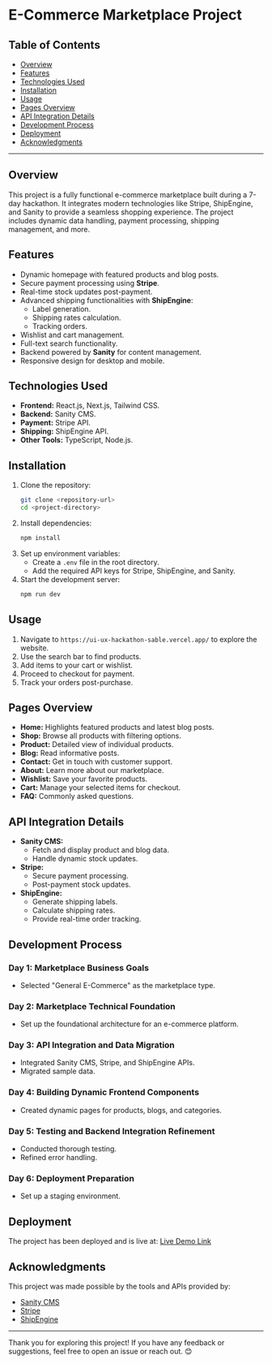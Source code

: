 # E-Commerce Marketplace Project

## Table of Contents

- [Overview](#overview)
- [Features](#features)
- [Technologies Used](#technologies-used)
- [Installation](#installation)
- [Usage](#usage)
- [Pages Overview](#pages-overview)
- [API Integration Details](#api-integration-details)
- [Development Process](#development-process)
- [Deployment](#deployment)
- [Acknowledgments](#acknowledgments)

---

## Overview

This project is a fully functional e-commerce marketplace built during a 7-day hackathon. It integrates modern technologies like Stripe, ShipEngine, and Sanity to provide a seamless shopping experience. The project includes dynamic data handling, payment processing, shipping management, and more.

## Features

- Dynamic homepage with featured products and blog posts.
- Secure payment processing using **Stripe**.
- Real-time stock updates post-payment.
- Advanced shipping functionalities with **ShipEngine**:
  - Label generation.
  - Shipping rates calculation.
  - Tracking orders.
- Wishlist and cart management.
- Full-text search functionality.
- Backend powered by **Sanity** for content management.
- Responsive design for desktop and mobile.

## Technologies Used

- **Frontend:** React.js, Next.js, Tailwind CSS.
- **Backend:** Sanity CMS.
- **Payment:** Stripe API.
- **Shipping:** ShipEngine API.
- **Other Tools:** TypeScript, Node.js.

## Installation

1. Clone the repository:
   ```bash
   git clone <repository-url>
   cd <project-directory>
   ```
2. Install dependencies:
   ```bash
   npm install
   ```
3. Set up environment variables:
   - Create a `.env` file in the root directory.
   - Add the required API keys for Stripe, ShipEngine, and Sanity.
4. Start the development server:
   ```bash
   npm run dev
   ```

## Usage

1. Navigate to `https://ui-ux-hackathon-sable.vercel.app/` to explore the website.
2. Use the search bar to find products.
3. Add items to your cart or wishlist.
4. Proceed to checkout for payment.
5. Track your orders post-purchase.

## Pages Overview

- **Home:** Highlights featured products and latest blog posts.
- **Shop:** Browse all products with filtering options.
- **Product:** Detailed view of individual products.
- **Blog:** Read informative posts.
- **Contact:** Get in touch with customer support.
- **About:** Learn more about our marketplace.
- **Wishlist:** Save your favorite products.
- **Cart:** Manage your selected items for checkout.
- **FAQ:** Commonly asked questions.

## API Integration Details

- **Sanity CMS:**
  - Fetch and display product and blog data.
  - Handle dynamic stock updates.
- **Stripe:**
  - Secure payment processing.
  - Post-payment stock updates.
- **ShipEngine:**
  - Generate shipping labels.
  - Calculate shipping rates.
  - Provide real-time order tracking.

## Development Process

### Day 1: Marketplace Business Goals
- Selected "General E-Commerce" as the marketplace type.

### Day 2: Marketplace Technical Foundation
- Set up the foundational architecture for an e-commerce platform.

### Day 3: API Integration and Data Migration
- Integrated Sanity CMS, Stripe, and ShipEngine APIs.
- Migrated sample data.

### Day 4: Building Dynamic Frontend Components
- Created dynamic pages for products, blogs, and categories.

### Day 5: Testing and Backend Integration Refinement
- Conducted thorough testing.
- Refined error handling.

### Day 6: Deployment Preparation
- Set up a staging environment.

## Deployment

The project has been deployed and is live at:
[Live Demo Link](#)

## Acknowledgments

This project was made possible by the tools and APIs provided by:

- [Sanity CMS](https://www.sanity.io/)
- [Stripe](https://stripe.com/)
- [ShipEngine](https://www.shipengine.com/)

---

Thank you for exploring this project! If you have any feedback or suggestions, feel free to open an issue or reach out. 😊

